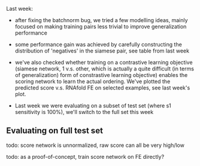 Last week:

- after fixing the batchnorm bug, we tried a few modelling ideas,
mainly focused on making training pairs less trivial to improve generalization performance

- some performance gain was achieved by carefully constructing the distribution
of 'negatives' in the siamese pair, see table from last week

- we've also checked whether training on a contrastive learning objective (siamese network,
1 v.s. other, which is actually a quite difficult (in terms of generalization) form of constrastive learning objective)
enables the scoring network to learn the actual ordering.
We've plotted the predicted score v.s. RNAfold FE on selected examples, see last week's plot.

- Last week we were evaluating on a subset of test set (where s1 sensitivity is 100%),
we'll switch to the full set this week


## Evaluating on full test set




todo: score network is unnormalized, raw score can all be very high/low

todo: as a proof-of-concept, train score network on FE directly?


